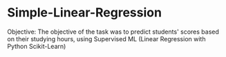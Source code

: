 # Simple-Linear-Regression

Objective: The objective of the task was to predict students' scores based on their studying hours, using Supervised ML (Linear Regression with Python Scikit-Learn)
